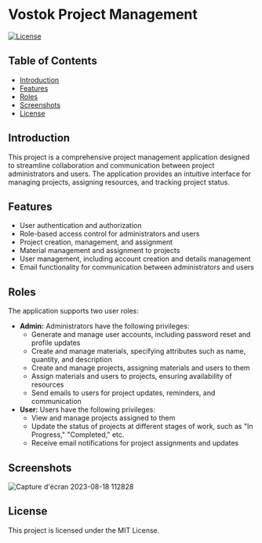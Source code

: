 
# Vostok Project Management

[![License](https://img.shields.io/badge/license-MIT-blue.svg)](LICENSE)

## Table of Contents

- [Introduction](#introduction)
- [Features](#features)
- [Roles](#roles)
- [Screenshots](#screenshots)
- [License](#license)

## Introduction

This project is a comprehensive project management application designed to streamline collaboration and communication between project administrators and users. The application provides an intuitive interface for managing projects, assigning resources, and tracking project status.

## Features

- User authentication and authorization
- Role-based access control for administrators and users
- Project creation, management, and assignment
- Material management and assignment to projects
- User management, including account creation and details management
- Email functionality for communication between administrators and users

## Roles

The application supports two user roles:

- **Admin:** Administrators have the following privileges:
  - Generate and manage user accounts, including password reset and profile updates
  - Create and manage materials, specifying attributes such as name, quantity, and description
  - Create and manage projects, assigning materials and users to them
  - Assign materials and users to projects, ensuring availability of resources
  - Send emails to users for project updates, reminders, and communication
- **User:** Users have the following privileges:
  - View and manage projects assigned to them
  - Update the status of projects at different stages of work, such as "In Progress," "Completed," etc.
  - Receive email notifications for project assignments and updates

## Screenshots


![Capture d'écran 2023-08-18 112828](https://github.com/gheiythtba/Vostok-Project-Manager/assets/94230566/6242b86f-e103-4930-ae94-6ab3fea38e4a)



## License

This project is licensed under the MIT License.




